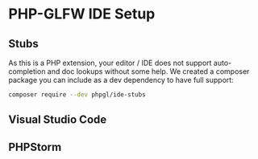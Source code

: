 # PHP-GLFW IDE Setup 

## Stubs

As this is a PHP extension, your editor / IDE does not support auto-completion and doc lookups without some help.
We created a composer package you can include as a dev dependency to have full support:

```bash
composer require --dev phpgl/ide-stubs
```

## Visual Studio Code

## PHPStorm